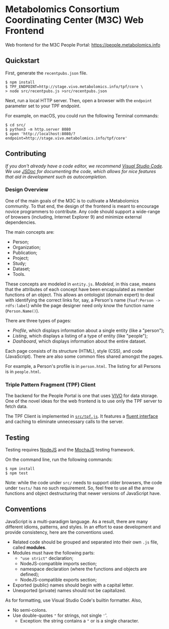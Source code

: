 Metabolomics Consortium Coordinating Center (M3C) Web Frontend
==============================================================

Web frontend for the M3C People Portal: https://people.metabolomics.info


Quickstart
----------

First, generate the `recentpubs.json` file.

    $ npm install
    $ TPF_ENDPOINT=http://stage.vivo.metabolomics.info/tpf/core \
    > node src/recentpubs.js >src/recentpubs.json

Next, run a local HTTP server. Then, open a browser with the `endpoint`
parameter set to your TPF endpoint.

For example, on macOS, you could run the following Terminal commands:

    $ cd src/
    $ python3 -m http.server 8080
    $ open 'http://localhost:8080/?endpoint=http://stage.vivo.metabolomics.info/tpf/core'


Contributing
------------

_If you don't already have a code editor, we recommend [Visual Studio Code][].
We use [JSDoc][] for documenting the code, which allows for nice features that
aid in development such as autocompletion._

[JSDoc]: https://jsdoc.app/
[Visual Studio Code]: https://code.visualstudio.com/

### Design Overview

One of the main goals of the M3C is to cultivate a Metabolomics community. To
that end, the design of the frontend is meant to encourage novice programmers
to contribute. Any code should support a wide-range of browsers
(including, Internet Explorer 9) and minimize external dependencies.

The main concepts are:

 + Person;
 + Organization;
 + Publication;
 + Project;
 + Study;
 + Dataset;
 + Tools.

These concepts are modeled in `entity.js`. _Modeled_, in this case, means that
the attributes of each concept have been encapsulated as member functions of an
object. This allows an ontologist (domain expert) to deal with identifying the
correct links for, say, a Person's name (`foaf:Person -> rdfs:label`) while the
page designer need only know the function name (`Person.Name()`).

There are three types of pages:

 + *Profile*, which displays information about a single entity (like a "person");
 + *Listing*, which displays a listing of a type of entity (like "people");
 + *Dashboard*, which displays information about the entire dataset.

Each page consists of its structure (HTML), style (CSS), and code (JavaScript).
There are also some common files shared amongst the pages.

For example, a Person's profile is in `person.html`. The listing for all Persons
is in `people.html`.


### Triple Pattern Fragment (TPF) Client

The backend for the People Portal is one that uses [VIVO][] for data storage.
One of the novel ideas for the web frontend is to use only the TPF server to
fetch data.

The TPF Client is implemented in [`src/tpf.js`](src/tpf.js). It features a
[fluent interface][] and caching to eliminate unnecessary calls to the server.

[fluent interface]: https://en.wikipedia.org/wiki/Fluent_interface
[VIVO]: https://duraspace.org/vivo/


Testing
-------

Testing requires [NodeJS](https://nodejs.org) and the
[MochaJS](https://mochajs.org/) testing framework.

On the command line, run the following commands:

    $ npm install
    $ npm test

Note: while the code under `src/` needs to support older browsers, the code
under `tests/` has no such requirement. So, feel free to use all the arrow
functions and object destructuring that newer versions of JavaScript have.


Conventions
-----------

JavaScript is a multi-paradigm language. As a result, there are many different
idioms, patterns, and styles. In an effort to ease development and provide
consistency, here are the conventions used.

 * Related code should be grouped and separated into their own `.js` file,
   called **modules**.
 * Modules must have the following parts:
   * `"use strict"` declaration;
   * NodeJS-compatible imports section;
   * namespace declaration (where the functions and objects are defined);
   * NodeJS-compatible exports section;
 * Exported (public) names should begin with a capital letter.
 * Unexported (private) names should not be capitalized.

As for formatting, use Visual Studio Code's builtin formatter. Also,

 * No semi-colons.
 * Use double-quotes `"` for strings, not single `'`'.
   * Exception: the string contains a `"` or is a single character.
